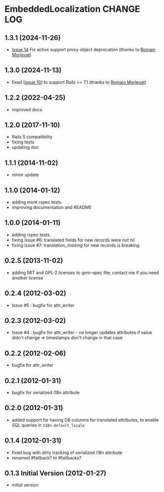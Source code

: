 # EmbeddedLocalization CHANGE LOG

## 1.3.1 (2024-11-26)
 * [Issue 14](https://github.com/tilo/embedded_localization/pull/14) Fix active support proxy object deprecation (thanks to [Romain Morlevat](https://github.com/RomainMorlevat))

## 1.3.0 (2024-11-13)
 * fixed ([issue 10](https://github.com/tilo/embedded_localization/issues)) to support Rails >= 7.1 (thanks to [Romain Morlevat](https://github.com/RomainMorlevat))
  
## 1.2.2 (2022-04-25)
* improved docs

## 1.2.0 (2017-11-10)
* Rails 5 compatibility
* fixing tests
* updating doc

## 1.1.1 (2014-11-02)
* minor update

## 1.1.0 (2014-01-12)
* adding more rspec tests.
* improving documentation and README

## 1.0.0 (2014-01-11)
* adding rspec tests.
* fixing issue #6: translated fields for new records were not nil
* fixing issue #7: translation_missing for new records is breaking


## 0.2.5 (2013-11-02)
* adding MIT and GPL-2 licenses to gem-spec file; contact me if you need another license

## 0.2.4 (2012-03-02)
* Issue #5 : bugfix for attr_writer

## 0.2.3 (2012-03-02)
* Issue #4 : bugfix for attr_writer - no longer updates attributes if value didn't change => timestamps don't change in that case

## 0.2.2 (2012-02-06)
* bugfix for attr_writer

## 0.2.1 (2012-01-31)
* bugfix for serialized i18n attribute

## 0.2.0 (2012-01-31)
* added support for having DB columns for translated attributes, to enable SQL queries in `I18n.default_locale`

## 0.1.4 (2012-01-31)
* fixed bug with dirty tracking of serialized i18n attribute
* renamed #fallback? to #fallbacks?

## 0.1.3 Initial Version (2012-01-27)
* initial version
